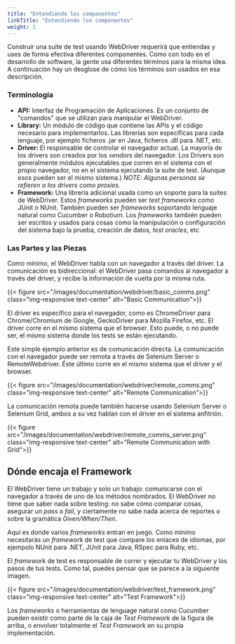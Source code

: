 ```yaml
---
title: "Entendiendo los componentes"
linkTitle: "Entendiendo los componentes"
weight: 1
---
```


Construir una suite de test usando WebDriver requerirá que entiendas y 
uses de forma efectiva diferentes componentes. Como con todo en
el desarrollo de software, la gente usa diferentes términos para la misma idea.
A continuación hay un desglose de cómo los términos son usados en esa descripción.

### Terminología

* **API:** Interfaz de Programación de Aplicaciones. Es un conjunto de "comandos" 
que se utilizan para manipular el WebDriver.
* **Library:** Un módulo de código que contiene las APIs y el código necesario
para implementarlos. Las librerías son específicas para cada lenguaje, por ejemplo
ficheros .jar en Java, ficheros .dll para .NET, etc.
* **Driver:** El responsable de controlar el navegador actual. La mayoría de los drivers
son creados por los _vendors_ del navegador. Los Drivers son generalmente
módulos ejecutables que corren en el sistema con el propio navegador,
no en el sistema ejecutando la suite de test. (Aunque esos pueden ser el
mismo sistema.) _NOTE: Algunas personas se refieren a los drivers como proxies._
* **Framework:** Una librería adicional usada como un soporte para la suites de WebDriver.
Estos _frameworks_ pueden ser _test frameworks_ como JUnit o NUnit.
También pueden ser _frameworks_ soportando lenguaje natural como 
Cucumber o Robotium. Los _frameworks_ también pueden ser escritos y usados para
cosas como la manipulación o configuración del sistema bajo la prueba, creación
de datos, _test oracles_, etc

### Las Partes y las Piezas

Como mínimo, el WebDriver habla con un navegador a través del driver. La comunicación
es bidireccional: el WebDriver pasa comandos al navegador a través del driver, y
recibe la información de vuelta por la misma ruta.

{{< figure src="/images/documentation/webdriver/basic_comms.png" class="img-responsive text-center" alt="Basic Communication">}}

El driver es específico para el navegador, como es ChromeDriver para Chrome/Chromium
de Google, GeckoDriver para Mozilla Firefox, etc. El driver corre en el 
mismo sistema que el browser. Esto puede, o no puede ser, el mismo sistema donde
los tests se están ejecutando.

Este simple ejemplo anterior es de comunicación directa. La comunicación con el
navegador puede ser remota a través de Selenium Server o RemoteWebdriver. Éste 
último corre en el mismo sistema que el driver y el browser. 

{{< figure src="/images/documentation/webdriver/remote_comms.png" class="img-responsive text-center" alt="Remote Communication">}}

La comunicación remota puede también hacerse usando Selenium Server o Selenium
Grid, ambos a su vez hablan con el driver en el sistema anfitrión.

{{< figure src="/images/documentation/webdriver/remote_comms_server.png" class="img-responsive text-center" alt="Remote Communication with Grid">}}

## Dónde encaja el Framework

El WebDriver tiene un trabajo y solo un trabajo: comunicarse con el navegador a 
través de uno de los métodos nombrados. El WebDriver no tiene que saber nada sobre 
testing: no sabe cómo comparar cosas, asegurar un _pass_ o _fail_, y ciertamente
no sabe nada acerca de reportes o sobre la gramática _Given/When/Then_.

Aquí es donde varios _frameworks_ entran en juego. Como mínimo necesitarás un
_framework_ de test que compare los enlaces de idiomas, por ejempolo NUnit para .NET,
JUnit para Java, RSpec para Ruby, etc.

El _framework_ de test es responsable de correr y ejecutar tu WebDriver
y los pasos de tus tests. Como tal, puedes pensar que se parece 
a la siguiente imagen.

{{< figure src="/images/documentation/webdriver/test_framework.png" class="img-responsive text-center" alt="Test Framework">}}

Los _frameworks_ o herramientas de lenguage natural como Cucumber pueden existir
como parte de la caja de _Test Framework_ de la figura de arriba, o envolver totalmente
el _Test Framework_ en su propia implementación.
